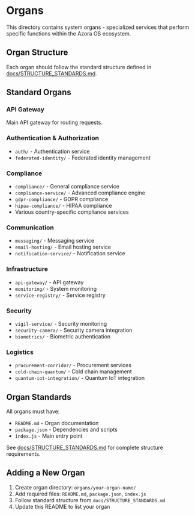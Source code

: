 # Organs

This directory contains system organs - specialized services that perform specific functions within the Azora OS ecosystem.

## Organ Structure

Each organ should follow the standard structure defined in [docs/STRUCTURE_STANDARDS.md](../docs/STRUCTURE_STANDARDS.md).

## Standard Organs

### API Gateway
Main API gateway for routing requests.

### Authentication & Authorization
- `auth/` - Authentication service
- `federated-identity/` - Federated identity management

### Compliance
- `compliance/` - General compliance service
- `compliance-service/` - Advanced compliance engine
- `gdpr-compliance/` - GDPR compliance
- `hipaa-compliance/` - HIPAA compliance
- Various country-specific compliance services

### Communication
- `messaging/` - Messaging service
- `email-hosting/` - Email hosting service
- `notification-service/` - Notification service

### Infrastructure
- `api-gateway/` - API gateway
- `monitoring/` - System monitoring
- `service-registry/` - Service registry

### Security
- `vigil-service/` - Security monitoring
- `security-camera/` - Security camera integration
- `biometrics/` - Biometric authentication

### Logistics
- `procurement-corridor/` - Procurement services
- `cold-chain-quantum/` - Cold chain management
- `quantum-iot-integration/` - Quantum IoT integration

## Organ Standards

All organs must have:
- `README.md` - Organ documentation
- `package.json` - Dependencies and scripts
- `index.js` - Main entry point

See [docs/STRUCTURE_STANDARDS.md](../docs/STRUCTURE_STANDARDS.md) for complete structure requirements.

## Adding a New Organ

1. Create organ directory: `organs/your-organ-name/`
2. Add required files: `README.md`, `package.json`, `index.js`
3. Follow standard structure from `docs/STRUCTURE_STANDARDS.md`
4. Update this README to list your organ
